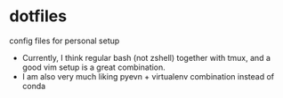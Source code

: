 # dotfiles
config files for personal setup

* Currently, I think regular bash (not zshell) together with tmux, and a good vim setup is a great combination.
* I am also very  much liking pyevn + virtualenv combination instead of conda
